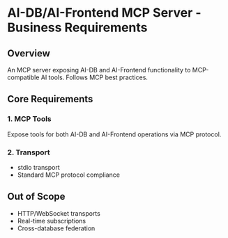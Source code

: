 # AI-DB/AI-Frontend MCP Server - Business Requirements

## Overview
An MCP server exposing AI-DB and AI-Frontend functionality to MCP-compatible AI tools. Follows MCP best practices.

## Core Requirements

### 1. MCP Tools
Expose tools for both AI-DB and AI-Frontend operations via MCP protocol.

### 2. Transport
- stdio transport
- Standard MCP protocol compliance

## Out of Scope
- HTTP/WebSocket transports
- Real-time subscriptions
- Cross-database federation